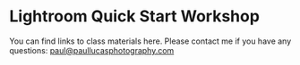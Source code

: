 # Lightroom Quick Start Workshop

You can find links to class materials here.  Please contact me if you have any questions: [paul@paullucasphotography.com](mailto:paul@paullucasphotography.com)  


